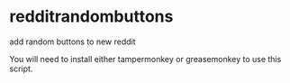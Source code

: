# redditrandombuttons
add random buttons to new reddit

You will need to install either tampermonkey or greasemonkey to use this script.
